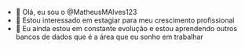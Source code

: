 - 👋 Olá, eu sou o @MatheusMAlves123
- 👀 Estou interessado em estagiar para meu crescimento profissional
- 🌱 Eu ainda estou em constante evolução e estou aprendendo outros bancos de dados que é a área que eu sonho em trabalhar



